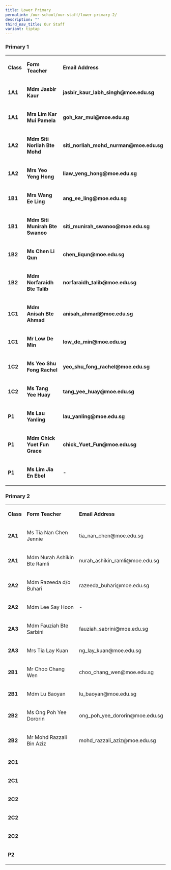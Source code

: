 ```yaml
---
title: Lower Primary
permalink: /our-school/our-staff/lower-primary-2/
description: ""
third_nav_title: Our Staff
variant: tiptap
---
```

<h3><strong>Primary 1</strong></h3><table><tbody><tr><td rowspan="1" colspan="1"><p><strong>Class</strong></p></td><td rowspan="1" colspan="1"><p><strong>Form Teacher</strong></p></td><td rowspan="1" colspan="1"><p><strong>Email Address</strong></p></td></tr><tr><td rowspan="1" colspan="1"><p><strong>1A1</strong></p></td><td rowspan="1" colspan="1"><p><strong>Mdm Jasbir Kaur</strong></p></td><td rowspan="1" colspan="1"><p><strong>jasbir_kaur_labh_singh@moe.edu.sg</strong></p></td></tr><tr><td rowspan="1" colspan="1"><p><strong>1A1</strong></p></td><td rowspan="1" colspan="1"><p><strong>Mrs Lim Kar Mui Pamela</strong></p></td><td rowspan="1" colspan="1"><p><strong>goh_kar_mui@moe.edu.sg</strong></p></td></tr><tr><td rowspan="1" colspan="1"><p><strong>1A2</strong></p></td><td rowspan="1" colspan="1"><p><strong>Mdm Siti Norliah Bte Mohd</strong></p></td><td rowspan="1" colspan="1"><p><strong>siti_norliah_mohd_nurman@moe.edu.sg</strong></p></td></tr><tr><td rowspan="1" colspan="1"><p><strong>1A2</strong></p></td><td rowspan="1" colspan="1"><p><strong>Mrs Yeo Yeng Hong</strong></p></td><td rowspan="1" colspan="1"><p><strong>liaw_yeng_hong@moe.edu.sg</strong></p></td></tr><tr><td rowspan="1" colspan="1"><p><strong>1B1</strong></p></td><td rowspan="1" colspan="1"><p><strong>Mrs Wang Ee Ling</strong></p></td><td rowspan="1" colspan="1"><p><strong>ang_ee_ling@moe.edu.sg</strong></p></td></tr><tr><td rowspan="1" colspan="1"><p><strong>1B1</strong></p></td><td rowspan="1" colspan="1"><p><strong>Mdm Siti Munirah Bte Swanoo</strong></p></td><td rowspan="1" colspan="1"><p><strong>siti_munirah_swanoo@moe.edu.sg</strong></p></td></tr><tr><td rowspan="1" colspan="1"><p><strong>1B2</strong></p></td><td rowspan="1" colspan="1"><p><strong>Ms Chen Li Qun</strong></p></td><td rowspan="1" colspan="1"><p><strong>chen_liqun@moe.edu.sg</strong></p></td></tr><tr><td rowspan="1" colspan="1"><p><strong>1B2</strong></p></td><td rowspan="1" colspan="1"><p><strong>Mdm Norfaraidh Bte Talib</strong></p></td><td rowspan="1" colspan="1"><p><strong>norfaraidh_talib@moe.edu.sg</strong></p></td></tr><tr><td rowspan="1" colspan="1"><p><strong>1C1</strong></p></td><td rowspan="1" colspan="1"><p><strong>Mdm Anisah Bte Ahmad</strong></p></td><td rowspan="1" colspan="1"><p><strong>anisah_ahmad@moe.edu.sg</strong></p></td></tr><tr><td rowspan="1" colspan="1"><p><strong>1C1</strong></p></td><td rowspan="1" colspan="1"><p><strong>Mr Low De Min</strong></p></td><td rowspan="1" colspan="1"><p><strong>low_de_min@moe.edu.sg</strong></p></td></tr><tr><td rowspan="1" colspan="1"><p><strong>1C2</strong></p></td><td rowspan="1" colspan="1"><p><strong>Ms Yeo Shu Fong Rachel</strong></p></td><td rowspan="1" colspan="1"><p><strong>yeo_shu_fong_rachel@moe.edu.sg</strong></p></td></tr><tr><td rowspan="1" colspan="1"><p><strong>1C2</strong></p></td><td rowspan="1" colspan="1"><p><strong>Ms Tang Yee Huay</strong></p></td><td rowspan="1" colspan="1"><p><strong>tang_yee_huay@moe.edu.sg</strong></p></td></tr><tr><td rowspan="1" colspan="1"><p><strong>P1</strong></p></td><td rowspan="1" colspan="1"><p><strong>Ms Lau Yanling</strong></p></td><td rowspan="1" colspan="1"><p><strong>lau_yanling@moe.edu.sg</strong></p></td></tr><tr><td rowspan="1" colspan="1"><p><strong>P1</strong></p></td><td rowspan="1" colspan="1"><p><strong>Mdm Chick Yuet Fun Grace</strong></p></td><td rowspan="1" colspan="1"><p><strong>chick_Yuet_Fun@moe.edu.sg</strong></p></td></tr><tr><td rowspan="1" colspan="1"><p><strong>P1</strong></p></td><td rowspan="1" colspan="1"><p><strong>Ms Lim Jia En Ebel</strong></p></td><td rowspan="1" colspan="1"><p><strong>-</strong></p></td></tr></tbody></table><h3><strong>Primary 2</strong></h3><table><tbody><tr><td rowspan="1" colspan="1"><p><strong>Class</strong></p></td><td rowspan="1" colspan="1"><p><strong>Form Teacher</strong></p></td><td rowspan="1" colspan="1"><p><strong>Email Address</strong></p></td></tr><tr><td rowspan="1" colspan="1"><p><strong>2A1</strong></p></td><td rowspan="1" colspan="1"><p>Ms Tia Nan Chen Jennie</p></td><td rowspan="1" colspan="1"><p>tia_nan_chen@moe.edu.sg</p></td></tr><tr><td rowspan="1" colspan="1"><p><strong>2A1</strong></p></td><td rowspan="1" colspan="1"><p>Mdm Nurah Ashikin Bte Ramli</p></td><td rowspan="1" colspan="1"><p>nurah_ashikin_ramli@moe.edu.sg</p></td></tr><tr><td rowspan="1" colspan="1"><p><strong>2A2</strong></p></td><td rowspan="1" colspan="1"><p>Mdm Razeeda d/o Buhari</p></td><td rowspan="1" colspan="1"><p>razeeda_buhari@moe.edu.sg</p></td></tr><tr><td rowspan="1" colspan="1"><p><strong>2A2</strong></p></td><td rowspan="1" colspan="1"><p>Mdm Lee Say Hoon</p></td><td rowspan="1" colspan="1"><p>-</p></td></tr><tr><td rowspan="1" colspan="1"><p><strong>2A3</strong></p></td><td rowspan="1" colspan="1"><p>Mdm Fauziah Bte Sarbini</p></td><td rowspan="1" colspan="1"><p>fauziah_sabrini@moe.edu.sg</p></td></tr><tr><td rowspan="1" colspan="1"><p><strong>2A3</strong></p></td><td rowspan="1" colspan="1"><p>Mrs Tia Lay Kuan</p></td><td rowspan="1" colspan="1"><p>ng_lay_kuan@moe.edu.sg</p></td></tr><tr><td rowspan="1" colspan="1"><p><strong>2B1</strong></p></td><td rowspan="1" colspan="1"><p>Mr Choo Chang Wen</p></td><td rowspan="1" colspan="1"><p>choo_chang_wen@moe.edu.sg</p></td></tr><tr><td rowspan="1" colspan="1"><p><strong>2B1</strong></p></td><td rowspan="1" colspan="1"><p>Mdm Lu Baoyan</p></td><td rowspan="1" colspan="1"><p>lu_baoyan@moe.edu.sg</p></td></tr><tr><td rowspan="1" colspan="1"><p><strong>2B2</strong></p></td><td rowspan="1" colspan="1"><p>Ms Ong Poh Yee Dororin</p></td><td rowspan="1" colspan="1"><p>ong_poh_yee_dororin@moe.edu.sg</p></td></tr><tr><td rowspan="1" colspan="1"><p><strong>2B2</strong></p></td><td rowspan="1" colspan="1"><p>Mr Mohd Razzali Bin Aziz</p></td><td rowspan="1" colspan="1"><p>mohd_razzali_aziz@moe.edu.sg</p></td></tr><tr><td rowspan="1" colspan="1"><p><strong>2C1</strong></p></td><td rowspan="1" colspan="1"><p></p></td><td rowspan="1" colspan="1"><p></p></td></tr><tr><td rowspan="1" colspan="1"><p><strong>2C1</strong></p></td><td rowspan="1" colspan="1"><p></p></td><td rowspan="1" colspan="1"><p></p></td></tr><tr><td rowspan="1" colspan="1"><p><strong>2C2</strong></p></td><td rowspan="1" colspan="1"><p></p></td><td rowspan="1" colspan="1"><p></p></td></tr><tr><td rowspan="1" colspan="1"><p><strong>2C2</strong></p></td><td rowspan="1" colspan="1"><p></p></td><td rowspan="1" colspan="1"><p></p></td></tr><tr><td rowspan="1" colspan="1"><p><strong>2C2</strong></p></td><td rowspan="1" colspan="1"><p></p></td><td rowspan="1" colspan="1"><p></p></td></tr><tr><td rowspan="1" colspan="1"><p><strong>P2</strong></p></td><td rowspan="1" colspan="1"><p></p></td><td rowspan="1" colspan="1"><p></p></td></tr></tbody></table><p></p>